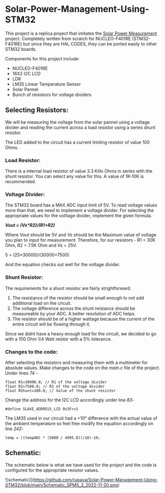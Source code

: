 # **Solar-Power-Management-Using-STM32**

This project is a replica project that imitates the [Solar Power Measurement](https://nevonprojects.com/solar-power-measurement-system-using-arm-cortex/) project.
Completely written from scratch for NUCLEO-F401RE (STM32-F401RE) but since they are HAL CODES, they can be ported easily to other STM32 boards.

Components for this project include:
* NUCLEO-F401RE
* 16X2 I2C LCD
* LDR
* LM35 Linear Temperature Sensor
* Solar Pannel
* Bunch of reisistors for voltage dividers

## **Selecting Resistors:**
We will be measuring the voltage from the solar pannel using a voltage divider and reading the current across a load resistor using a series shunt resistor.

The LED added to the circuit has a current limiting resistor of value 100 Ohms.

### **Load Resistor:**
There is a internal load resistor of value 3.3 Killo Ohms in series with the shunt resistor. You can select any value for this. A value of 1K-10K is recommended.

### **Voltage Divider:**
The STM32 board has a MAX ADC input limit of 5V. To read voltage values more than that, we need to implement a voltage divider. For selecting the appropriate values for the volltage divider, implement the given formula.

**_Vout = (Vs*R2)/(R1+R2)_**

Where _Vout_ should be 5V and _Vs_ should be the Maximum value of voltage you plan to input for measurement.
Therefore, for our resistors -
R1 = 30K Ohm, R2 = 7.5K Ohm and Vs = 25V.

5 = (25*30000)/(30000+7500)

And the equation checks out well for the voltage divider.

### **Shunt Resistor:**

The requirements for a shunt resistor are fairly strightforward.
1. The resistance of the resistor should be small enough to not add additional load  on the circuit.
1. The voltage difference across the shunt reistance should be measureable by your ADC. A better resolution of ADC helps.
1. The resistor should be of a higher wattage because the current of the entire circuit will be flowing through it.

Since we didnt have a heavy enough load for the circuit, we decided to go with a 100 Ohm 1/4 Watt reistor with a 5% tolerance.

### **Changes to the code:**

After selecting the resistors and measuring them with a multimeter for absolute values. Make changes to the code on the _main.c_ file of the project. Under lines _74_ -

```
float R1=30000.0; // R1 of the voltage divider
float R2=7500.0; // R2 of the voltage divider
float RShunt=100.0; // Value of the shunt resistor
```
Change the address for the I2C LCD accordingly under line _83_-
```
#define SLAVE_ADDRESS_LCD 0x3F<<1
```

The LM35 used in our circuit had a +10° difference with the actual value of the ambient temperature so feel free modify the equation accordingly on line _242_-
```
temp = ((tempADC * (5000 / 4095.0))/10)-10;
```
## Schematic:

The schematic below is what we have used for the project and the code is configured for the appropriate resistor values.

![schematic]](https://github.com/rupava/Solar-Power-Management-Using-STM32/blob/main/Schematic_SPMS_2_2022-11-20.png)
